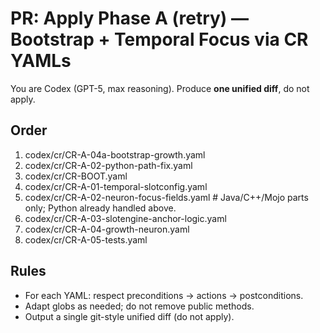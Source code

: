 # PR: Apply Phase A (retry) — Bootstrap + Temporal Focus via CR YAMLs

You are Codex (GPT-5, max reasoning). Produce **one unified diff**, do not apply.

## Order
1) codex/cr/CR-A-04a-bootstrap-growth.yaml
2) codex/cr/CR-A-02-python-path-fix.yaml
3) codex/cr/CR-BOOT.yaml
4) codex/cr/CR-A-01-temporal-slotconfig.yaml
5) codex/cr/CR-A-02-neuron-focus-fields.yaml   # Java/C++/Mojo parts only; Python already handled above.
6) codex/cr/CR-A-03-slotengine-anchor-logic.yaml
7) codex/cr/CR-A-04-growth-neuron.yaml
8) codex/cr/CR-A-05-tests.yaml

## Rules
- For each YAML: respect preconditions → actions → postconditions.
- Adapt globs as needed; do not remove public methods.
- Output a single git-style unified diff (do not apply).


